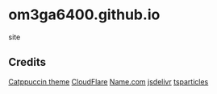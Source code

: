 # om3ga6400.github.io
site

## Credits

<a href="https://catppuccin.com/palette/">Catppuccin theme</a>
<a href="https://www.cloudflare.com/">CloudFlare</a>
<a href="https://www.name.com/">Name.com</a>
<a href="https://www.jsdelivr.com/package/npm/tsparticles">jsdelivr</a>
<a href="https://github.com/tsparticles/tsparticles/">tsparticles</a>
